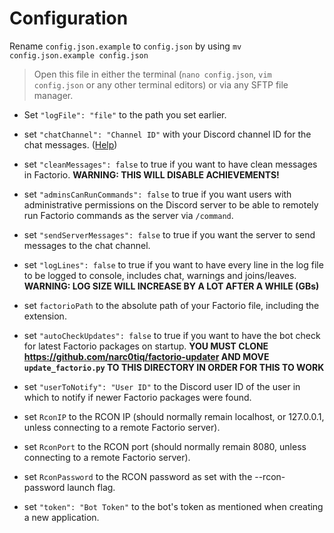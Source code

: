 # Configuration
    
  Rename `config.json.example` to `config.json` by using `mv config.json.example config.json`
  > Open this file in either the terminal (`nano config.json`, `vim config.json` or any other terminal editors) or via any SFTP file manager.

  - Set `"logFile": "file"` to the path you set earlier. 

  - set `"chatChannel": "Channel ID"` with your Discord channel ID for the chat messages. ([Help](https://support.discordapp.com/hc/en-us/articles/206346498-Where-can-I-find-my-User-Server-Message-ID-))

  - set `"cleanMessages": false` to true if you want to have clean messages in Factorio. **WARNING: THIS WILL DISABLE ACHIEVEMENTS!**

  - set `"adminsCanRunCommands": false` to true if you want users with administrative permissions on the Discord server to be able to remotely run Factorio commands as the server via `/command`.

  - set `"sendServerMessages": false` to true if you want the server to send messages to the chat channel.

  - set `"logLines": false` to true if you want to have every line in the log file to be logged to console, includes chat, warnings and joins/leaves. **WARNING: LOG SIZE WILL INCREASE BY A LOT AFTER A WHILE (GBs)**

  - set `factorioPath` to the absolute path of your Factorio file, including the extension.

  - set `"autoCheckUpdates": false` to true if you want to have the bot check for latest Factorio packages on startup. **YOU MUST CLONE https://github.com/narc0tiq/factorio-updater AND MOVE `update_factorio.py` TO THIS DIRECTORY IN ORDER FOR THIS TO WORK**

  - set `"userToNotify": "User ID"` to the Discord user ID of the user in which to notify if newer Factorio packages were found.

  - set `RconIP` to the RCON IP (should normally remain localhost, or 127.0.0.1, unless connecting to a remote Factorio server).

  - set `RconPort` to the RCON port (should normally remain 8080, unless connecting to a remote Factorio server).

  - set `RconPassword` to the RCON password as set with the --rcon-password launch flag.

  - set `"token": "Bot Token"` to the bot's token as mentioned when creating a new application.